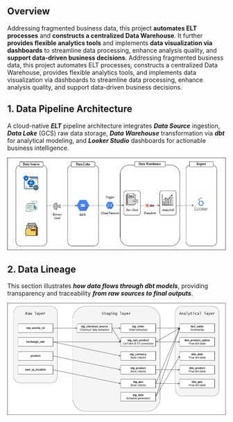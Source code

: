 ## Overview
Addressing fragmented business data, this project **automates ELT processes** and **constructs a centralized Data Warehouse**.  It further **provides flexible analytics tools** and implements **data visualization via dashboards** to streamline data processing, enhance analysis quality, and **support data-driven business decisions**.
Addressing fragmented business data, this project automates ELT processes, constructs a centralized Data Warehouse, provides flexible analytics tools, and implements data visualization via dashboards to streamline data processing, enhance analysis quality, and support data-driven business decisions.
## 1. Data Pipeline Architecture
A cloud-native ***ELT*** pipeline architecture integrates ***Data Source*** ingestion, ***Data Lake*** (GCS) raw data storage, ***Data Warehouse*** transformation via ***dbt*** for analytical modeling, and ***Looker Studio*** dashboards for actionable business intelligence.

![dddddd](img/elt_data_pipeline.png)
## 2. Data Lineage
This section illustrates ***how data flows through dbt models***, providing transparency and traceability ***from raw sources to final outputs***.

![](img/data_lineage.png)

